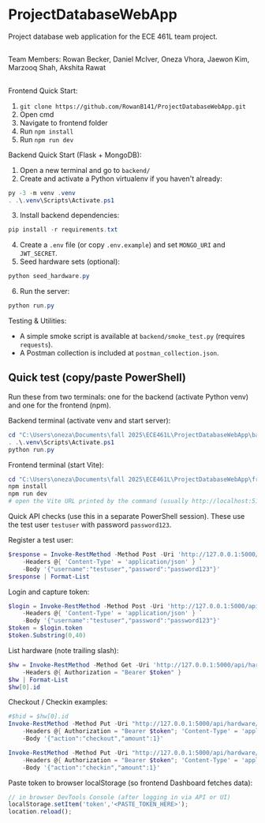 # ProjectDatabaseWebApp
Project database web application for the ECE 461L team project.

##
Team Members: Rowan Becker, Daniel McIver, Oneza Vhora, Jaewon Kim, Marzooq Shah, Akshita Rawat

##
Frontend Quick Start:
1. ```git clone https://github.com/RowanB141/ProjectDatabaseWebApp.git```
2. Open cmd
3. Navigate to frontend folder
4. Run ```npm install```
5. Run ```npm run dev```

Backend Quick Start (Flask + MongoDB):
1. Open a new terminal and go to `backend/`
2. Create and activate a Python virtualenv if you haven't already:
```powershell
py -3 -m venv .venv
. .\.venv\Scripts\Activate.ps1
```
3. Install backend dependencies:
```powershell
pip install -r requirements.txt
```
4. Create a `.env` file (or copy `.env.example`) and set `MONGO_URI` and `JWT_SECRET`.
5. Seed hardware sets (optional):
```powershell
python seed_hardware.py
```
6. Run the server:
```powershell
python run.py
```

Testing & Utilities:
- A simple smoke script is available at `backend/smoke_test.py` (requires `requests`).
- A Postman collection is included at `postman_collection.json`.

Quick test (copy/paste PowerShell)
---------------------------------
Run these from two terminals: one for the backend (activate Python venv) and one for the frontend (npm).

Backend terminal (activate venv and start server):
```powershell
cd "C:\Users\oneza\Documents\fall 2025\ECE461L\ProjectDatabaseWebApp\backend"
. .\.venv\Scripts\Activate.ps1
python run.py
```

Frontend terminal (start Vite):
```powershell
cd "C:\Users\oneza\Documents\fall 2025\ECE461L\ProjectDatabaseWebApp\frontend"
npm install
npm run dev
# open the Vite URL printed by the command (usually http://localhost:5173)
```

Quick API checks (use this in a separate PowerShell session). These use the test user `testuser` with password `password123`.

Register a test user:
```powershell
$response = Invoke-RestMethod -Method Post -Uri 'http://127.0.0.1:5000/api/auth/register' `
	-Headers @{ 'Content-Type' = 'application/json' } `
	-Body '{"username":"testuser","password":"password123"}'
$response | Format-List
```

Login and capture token:
```powershell
$login = Invoke-RestMethod -Method Post -Uri 'http://127.0.0.1:5000/api/auth/login' `
	-Headers @{ 'Content-Type' = 'application/json' } `
	-Body '{"username":"testuser","password":"password123"}'
$token = $login.token
$token.Substring(0,40)
```

List hardware (note trailing slash):
```powershell
$hw = Invoke-RestMethod -Method Get -Uri 'http://127.0.0.1:5000/api/hardware/' `
	-Headers @{ Authorization = "Bearer $token" }
$hw | Format-List
$hw[0].id
```

Checkout / Checkin examples:
```powershell
#$hid = $hw[0].id
Invoke-RestMethod -Method Put -Uri "http://127.0.0.1:5000/api/hardware/$hid" `
	-Headers @{ Authorization = "Bearer $token"; 'Content-Type' = 'application/json' } `
	-Body '{"action":"checkout","amount":1}'

Invoke-RestMethod -Method Put -Uri "http://127.0.0.1:5000/api/hardware/$hid" `
	-Headers @{ Authorization = "Bearer $token"; 'Content-Type' = 'application/json' } `
	-Body '{"action":"checkin","amount":1}'
```

Paste token to browser localStorage (so frontend Dashboard fetches data):
```js
// in browser DevTools Console (after logging in via API or UI)
localStorage.setItem('token','<PASTE_TOKEN_HERE>');
location.reload();
```
